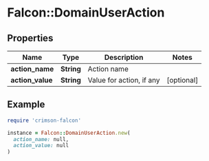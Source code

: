 # Falcon::DomainUserAction

## Properties

| Name | Type | Description | Notes |
| ---- | ---- | ----------- | ----- |
| **action_name** | **String** | Action name |  |
| **action_value** | **String** | Value for action, if any | [optional] |

## Example

```ruby
require 'crimson-falcon'

instance = Falcon::DomainUserAction.new(
  action_name: null,
  action_value: null
)
```

